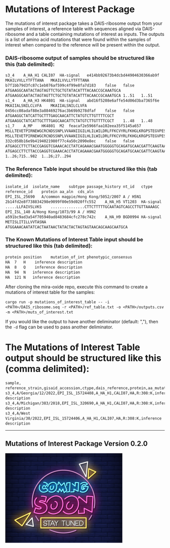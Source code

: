 # Mutations of Interest Package

The mutations of interest package takes a DAIS-ribosome output from your samples of interest, a reference table with sequences aligned via DAIS-ribosome and a table containing mutations of interest as inputs. The outputs is a list of amino acid mutations that were found within the samples of interest when compared to the reference will be present within the output. 

### DAIS-ribosome output of samples should be structured like this (tab delimited):
```
s3_4	A_HA_H1	CALI07	HA-signal	e414bb92673b4dcbd44904630366ab9f	MKAILVVLLYTFTTANA	MKAILVVLLYTFTTANA	b7f1bb79d3fc87c1eb076af599c4f99e8fa7d183	false	false	ATGAAGGCAATACTAGTAGTTCTGCTGTATACATTTACAACCGCAAATGCA	ATGAAGGCAATACTAGTAGTTCTGCTGTATACATTTACAACCGCAAATGCA	1..51	1..51
s1_4	A_HA_H3	HK4801	HA-signal	abd16f5208e6affe54d06d3ba7365f6e	MKAIIALSNILCLVFA	MKAIIALSNILCLVFA	0456cc08adaf88e3a88469276ac3b69b9278dfaf	false	false	ATGAAGGCTATCATTGCTTTGAGCAACATTCTATGTCTTGTTTTCGCT	ATGAAGGCTATCATTGCTTTGAGCAACATTCTATGTCTTGTTTTCGCT	1..48	1..48
s1_7	A_MP	HK4801	M2	feacaf2e5966faa102eea35f5145a657	MSLLTEVETPIRNEWGCRCNDSSNPLVVAANIIGILHLILWILDRLFFKCVYRLFKHGLKRGPSTEGVPESMREEYRKEQQNAVDADESHFVSIELE*	MSLLTEVETPIRNEWGCRCNDSSNPLVVAANIIGILHLILWILDRLFFKCVYRLFKHGLKRGPSTEGVPESMREEYRKEQQNAVDADESHFVSIELE*	332c058b16e9b4194021980f77c4a50c2090e8ec	false	false	ATGAGCCTTCTTACCGAGGTCGAAACACCTATCAGAAACGAATGGGGGTGCAGATGCAACGATTCAAGTAATCCACTTGTTGTTGCCGCGAATATCATTGGGATCTTGCACTTGATATTATGGATTCTTGATCGTCTTTTTTTCAAATGCGTCTATCGACTCTTCAAACACGGCCTTAAAAGAGGCCCTTCTACGGAAGGTGTGCCTGAGTCTATGAGGGAAGAATACCGAAAGGAACAGCAGAATGCTGTGGATGCTGACGAAAGTCATTTTGTCAGCATAGAATTGGAGTAA	ATGAGCCTTCTTACCGAGGTCGAAACACCTATCAGAAACGAATGGGGGTGCAGATGCAACGATTCAAGTAATCCACTTGTTGTTGCCGCGAATATCATTGGGATCTTGCACTTGATATTATGGATTCTTGATCGTCTTTTTTTCAAATGCGTCTATCGACTCTTCAAACACGGCCTTAAAAGAGGCCCTTCTACGGAAGGTGTGCCTGAGTCTATGAGGGAAGAATACCGAAAGGAACAGCAGAATGCTGTGGATGCTGACGAAAGTCATTTTGTCAGCATAGAATTGGAGTAA	1..26;715..982	1..26;27..294
```

### The Reference Table input should be structured like this (tab delimited):
```
isolate_id	isolate_name	subtype	passage_history	nt_id	ctype	reference_id	protein	aa_aln	cds_aln
EPI_ISL_25690	A/common magpie/Hong Kong/5052/2007	A / H5N1		2b14fd2e8f738834298e9099f00e59d020ffc552	A_HA_H5	VT1203	HA-signal	.....LLFAIVSLVKS	...............CTTCTTTTTGCAATAGTCAGCCTTGTTAAAAGC
EPI_ISL_140	A/Hong Kong/1073/99	A / H9N2		a591bc9ad3a54f705940ad8483684cfc278c742c	A_HA_H9	BGD0994	HA-signal	METISLITILLVVTASNA	ATGGAAACAATATCACTAATAACTATACTACTAGTAGTAACAGCAAGCAATGCA

```

### The Known Mutations of Interest Table input should be structured like this (tab delimited):

```
protein position    mutation_of_int phenotypic_consensus
HA	7	H	 inference description
HA	8	Q	 inference description
HA	94	N	inference description
HA	121	N	inference description 
```

After cloning the mira-oxide repo, execute this command to create a mutations of interest table for the samples:

```
cargo run -p mutations_of_interest_table -- -i <PATH>/DAIS_ribosome.seq -r <PATH>/ref_table.txt -o <PATH>/outputs.csv -m <PATH>/muts_of_interest.txt
```

If you would like the output to have another deliminator (default: ","), then the `-d` flag can be used to pass another deliminator.

# The Mutations of Interest Table output should be structured like this (comma delimited):

```
sample, reference_strain,gisaid_accession,ctype,dais_reference,protein,aa_mutation,phenotypic_consequence
s3_4,A/Georgia/12/2022,EPI_ISL_15724408,A_HA_H1,CALI07,HA,R:308:K,inference description
s3_4,A/Michigan/383/2018,EPI_ISL_320690,A_HA_H1,CALI07,HA,R:308:K,inference description
s3_4,A/West Virginia/30/2022,EPI_ISL_15724406,A_HA_H1,CALI07,HA,R:308:K,inference description
```


----------------------------------------------------------------------------------
## Mutations of Interest Package Version 0.2.0 
![Alt text](../assets/images/coming_soon.png)
